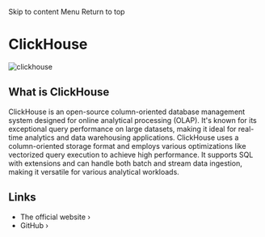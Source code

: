 Skip to content
Menu
Return to top
# ClickHouse ​
![clickhouse](https://coolify.io/docs/images/database-logos/clickhouse.webp)
## What is ClickHouse ​
ClickHouse is an open-source column-oriented database management system designed for online analytical processing (OLAP). It's known for its exceptional query performance on large datasets, making it ideal for real-time analytics and data warehousing applications.
ClickHouse uses a column-oriented storage format and employs various optimizations like vectorized query execution to achieve high performance. It supports SQL with extensions and can handle both batch and stream data ingestion, making it versatile for various analytical workloads.
## Links ​
  * The official website ›
  * GitHub ›


